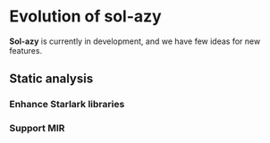 # Evolution of sol-azy

**Sol-azy** is currently in development, and we have few ideas for new features.

## Static analysis

### Enhance Starlark libraries

### Support MIR


